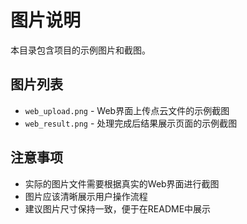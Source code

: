 # 图片说明

本目录包含项目的示例图片和截图。

## 图片列表

- `web_upload.png` - Web界面上传点云文件的示例截图
- `web_result.png` - 处理完成后结果展示页面的示例截图

## 注意事项

- 实际的图片文件需要根据真实的Web界面进行截图
- 图片应该清晰展示用户操作流程
- 建议图片尺寸保持一致，便于在README中展示
